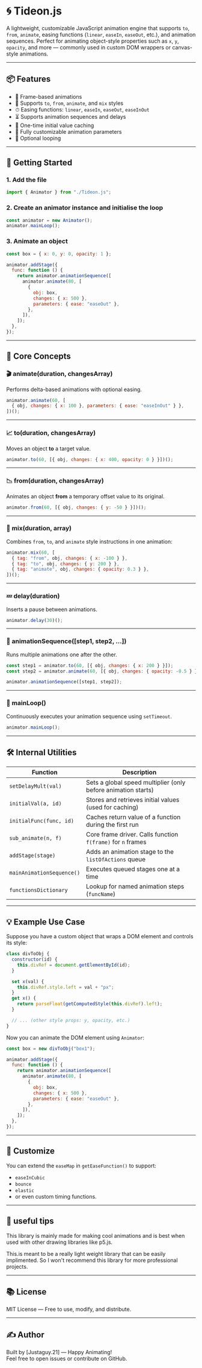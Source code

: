 # 🌀 Tideon.js

A lightweight, customizable JavaScript animation engine that supports `to`, `from`, `animate`, easing functions (`linear`, `easeIn`, `easeOut`, etc.), and animation sequences. Perfect for animating object-style properties such as `x`, `y`, `opacity`, and more — commonly used in custom DOM wrappers or canvas-style animations.

---

## 📦 Features

- 🔁 Frame-based animations
- 🎯 Supports `to`, `from`, `animate`, and `mix` styles
- ⏱ Easing functions: `linear`, `easeIn`, `easeOut`, `easeInOut`
- ⏳ Supports animation sequences and delays
- 🧠 One-time initial value caching
- 🧩 Fully customizable animation parameters
- 🔂 Optional looping

---

## 🚀 Getting Started

### 1. Add the file

```js
import { Animator } from "./Tideon.js";
```

### 2. Create an animator instance and initialise the loop

```js
const animator = new Animator();
animator.mainLoop();
```

### 3. Animate an object

```js
const box = { x: 0, y: 0, opacity: 1 };

animator.addStage({
  func: function () {
    return animator.animationSequence([
      animator.animate(80, [
        {
          obj: box,
          changes: { x: 500 },
          parameters: { ease: "easeOut" },
        },
      ]),
    ]);
  },
});
```

---

## 🧠 Core Concepts

### 🎬 animate(duration, changesArray)

Performs delta-based animations with optional easing.

```js
animator.animate(60, [
  { obj, changes: { x: 100 }, parameters: { ease: "easeInOut" } },
])();
```

---

### 📈 to(duration, changesArray)

Moves an object **to** a target value.

```js
animator.to(60, [{ obj, changes: { x: 400, opacity: 0 } }])();
```

---

### 📉 from(duration, changesArray)

Animates an object **from** a temporary offset value to its original.

```js
animator.from(60, [{ obj, changes: { y: -50 } }])();
```

---

### 🧪 mix(duration, array)

Combines `from`, `to`, and `animate` style instructions in one animation:

```js
animator.mix(60, [
  { tag: "from", obj, changes: { x: -100 } },
  { tag: "to", obj, changes: { y: 200 } },
  { tag: "animate", obj, changes: { opacity: 0.3 } },
])();
```

---

### 💤 delay(duration)

Inserts a pause between animations.

```js
animator.delay(30)();
```

---

### 🧵 animationSequence([step1, step2, ...])

Runs multiple animations one after the other.

```js
const step1 = animator.to(60, [{ obj, changes: { x: 200 } }]);
const step2 = animator.animate(60, [{ obj, changes: { opacity: -0.5 } }]);

animator.animationSequence([step1, step2]);
```

---

### 🔁 mainLoop()

Continuously executes your animation sequence using `setTimeout`.

```js
animator.mainLoop();
```

---

## 🛠 Internal Utilities

| Function                  | Description                                                   |
| ------------------------- | ------------------------------------------------------------- |
| `setDelayMult(val)`       | Sets a global speed multiplier (only before animation starts) |
| `initialVal(a, id)`       | Stores and retrieves initial values (used for caching)        |
| `initialFunc(func, id)`   | Caches return value of a function during the first run        |
| `sub_animate(n, f)`       | Core frame driver. Calls function `f(frame)` for `n` frames   |
| `addStage(stage)`         | Adds an animation stage to the `listOfActions` queue          |
| `mainAnimationSequence()` | Executes queued stages one at a time                          |
| `functionsDictionary`     | Lookup for named animation steps (`funcName`)                 |

---

## 💡 Example Use Case

Suppose you have a custom object that wraps a DOM element and controls its style:

```js
class divToObj {
  constructor(id) {
    this.divRef = document.getElementById(id);
  }

  set x(val) {
    this.divRef.style.left = val + "px";
  }
  get x() {
    return parseFloat(getComputedStyle(this.divRef).left);
  }

  // ... (other style props: y, opacity, etc.)
}
```

Now you can animate the DOM element using `Animator`:

```js
const box = new divToObj("box1");

animator.addStage({
  func: function () {
    return animator.animationSequence([
      animator.animate(80, [
        {
          obj: box,
          changes: { x: 500 },
          parameters: { ease: "easeOut" },
        },
      ]),
    ]);
  },
});
```

---

## 🔧 Customize

You can extend the `easeMap` in `getEaseFunction()` to support:

- `easeInCubic`
- `bounce`
- `elastic`
- or even custom timing functions.

---

## 🔧 useful tips

This library is mainly made for making cool animations and is best when used with other drawing libraries like p5.js.

This.is meant to be a really light weight library that can be easily implimented. So I won't recommend this library for more professional projects.

---

## 📚 License

MIT License — Free to use, modify, and distribute.

---

## ✍️ Author

Built by [Justaguy.21] — Happy Animating!  
Feel free to open issues or contribute on GitHub.
